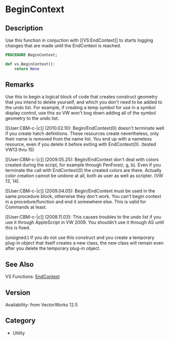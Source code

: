 # BeginContext

## Description
Use this function in conjuction with [[VS:EndContext]] to starts logging changes that are made until the EndContext is reached.

```pascal
PROCEDURE BeginContext;
```

```python
def vs.BeginContext():
    return None
```

## Remarks
Use this to begin a logical block of code that creates construct geometry that you intend to delete yourself, and which you don't need to be added to the undo list. For example, if creating a temp symbol for use in a symbol display control, use this so VW won't bog down adding all of the symbol geometry to the undo list.

[[User:CBM-c-|_c_]] (2010.02.10): Begin/EndContext(0) doesn't terminate well if you create hatch definitions. These resources create nevertheless, only their name is removed from the name list. You end up with a nameless resource, even if you delete it before exiting with EndContext(0). (tested VW13 thru 15)

[[User:CBM-c-|_c_]] (2009.05.25): Begin/EndContext don't deal with colors created during the script, for example through PenFore(r, g, b). Even if you terminate the call with EndContext(0) the created colors are there. Actually color creation cannot be undone at all, both as user as well as scripter. (VW 13, 14).

[[User:CBM-c-|_c_]] (2009.04.05): Begin/EndContext must be used in the same procedure block, otherwise they don't work. You can't begin context in a procedure/function and end it somewhere else. This is valid for Commands at least.

[[User:CBM-c-|_c_]] (2008.11.03): This causes troubles to the undo list if you use it through AppleScript in VW 2009. You shouldn't use it through AS until this is fixed.

(unsigned:) If you do not use this construct and you create a temporary plug-in object that itself creates a new class, the new class will remain even after you delete the temporary plug-in object.

## See Also
VS Functions:
[EndContext](EndContext.md)

## Version
Availability: from VectorWorks 12.5

## Category
* Utility

